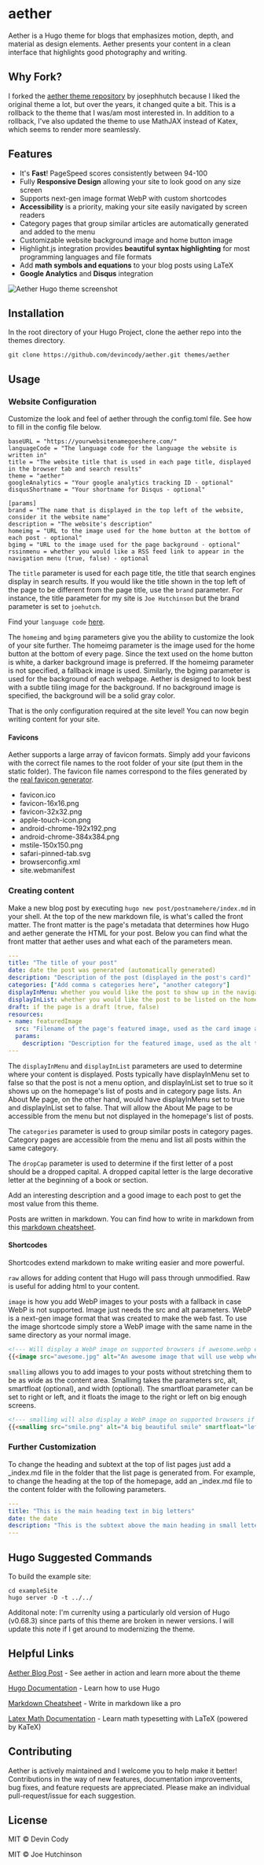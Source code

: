 # aether

Aether is a Hugo theme for blogs that emphasizes motion, depth, and material as design elements.  Aether presents your content in a clean interface that highlights good photography and writing.

## Why Fork?
I forked the [aether theme repository](https://github.com/josephhutch/aether) by josephhutch because I liked the original theme a lot, but over the years, it changed quite a bit. This is a rollback to the theme that I was/am most interested in. In addition to a rollback, I've also updated the theme to use MathJAX instead of Katex, which seems to render more seamlessly.

## Features
 - It's **Fast**! PageSpeed scores consistently between 94-100
 - Fully **Responsive Design** allowing your site to look good on any size screen
 - Supports next-gen image format WebP with custom shortcodes
 - **Accessibility** is a priority, making your site easily navigated by screen readers
 - Category pages that group similar articles are automatically generated and added to the menu
 - Customizable website background image and home button image
 - Highlight.js integration provides **beautiful syntax highlighting** for most programming languages and file formats
 - Add **math symbols and equations** to your blog posts using LaTeX
 - **Google Analytics** and **Disqus** integration

![Aether Hugo theme screenshot](https://raw.githubusercontent.com/devincody/aether/master/images/screenshot.png?_sm_au_=iVVVRRW7D405F0fN)

## Installation
In the root directory of your Hugo Project, clone the aether repo into the themes directory.

```shell session
git clone https://github.com/devincody/aether.git themes/aether
```

## Usage
### Website Configuration
Customize the look and feel of aether through the config.toml file. See how to fill in the config file below.

```
baseURL = "https://yourwebsitenamegoeshere.com/"
languageCode = "The language code for the language the website is written in"
title = "The website title that is used in each page title, displayed in the browser tab and search results"
theme = "aether"
googleAnalytics = "Your google analytics tracking ID - optional"
disqusShortname = "Your shortname for Disqus - optional"

[params]
brand = "The name that is displayed in the top left of the website, consider it the website name"
description = "The website's description"
homeimg = "URL to the image used for the home button at the bottom of each post - optional"
bgimg = "URL to the image used for the page background - optional"
rssinmenu = whether you would like a RSS feed link to appear in the navigation menu (true, false) - optional
```

The `title` parameter is used for each page title, the title that search engines display in search results. If you would like the title shown in the top left of the page to be different from the page title, use the `brand` parameter. For instance, the title parameter for my site is `Joe Hutchinson` but the brand parameter is set to `joehutch`.

Find your `language code` [here](https://www.metamodpro.com/browser-language-codes).

The `homeimg` and `bgimg` parameters give you the ability to customize the look of your site further. The homeimg parameter is the image used for the home button at the bottom of every page. Since the text used on the home button is white, a darker background image is preferred. If the homeimg parameter is not specified, a fallback image is used. Similarly, the bgimg parameter is used for the background of each webpage. Aether is designed to look best with a subtle tiling image for the background. If no background image is specified, the background will be a solid gray color.

That is the only configuration required at the site level! You can now begin writing content for your site.

#### Favicons
Aether supports a large array of favicon formats. Simply add your favicons with the correct file names to the root folder of your site (put them in the static folder). The favicon file names correspond to the files generated by the [real favicon generator](https://realfavicongenerator.net/).

 - favicon.ico
 - favicon-16x16.png
 - favicon-32x32.png
 - apple-touch-icon.png
 - android-chrome-192x192.png
 - android-chrome-384x384.png
 - mstile-150x150.png
 - safari-pinned-tab.svg
 - browserconfig.xml
 - site.webmanifest

### Creating content
Make a new blog post by executing `hugo new post/postnamehere/index.md` in your shell. At the top of the new markdown file, is what's called the front matter. The front matter is the page's metadata that determines how Hugo and aether generate the HTML for your post. Below you can find what the front matter that aether uses and what each of the parameters mean.

```yaml
---
title: "The title of your post"
date: date the post was generated (automatically generated)
description: "Description of the post (displayed in the post's card)"
categories: ["Add comma s categories here", "another category"]
displayInMenu: whether you would like the post to show up in the navigation menu (true, false)
displayInList: whether you would like the post to be listed on the home page and category pages (true, false)
draft: if the page is a draft (true, false)
resources:
- name: featuredImage
  src: "Filename of the page's featured image, used as the card image and the image at the top of the article"
  params:
    description: "Description for the featured image, used as the alt text"
---
```

The `displayInMenu` and `displayInList` parameters are used to determine where your content is displayed. Posts typically have displayInMenu set to false so that the post is not a menu option, and displayInList set to true so it shows up on the homepage's list of posts and in category page lists. An About Me page, on the other hand, would have displayInMenu set to true and displayInList set to false.  That will allow the About Me page to be accessible from the menu but not displayed in the homepage's list of posts.

The `categories` parameter is used to group similar posts in category pages. Category pages are accessible from the menu and list all posts within the same category.

The `dropCap` parameter is used to determine if the first letter of a post should be a dropped capital. A dropped capital letter is the large decorative letter at the beginning of a book or section.

Add an interesting description and a good image to each post to get the most value from this theme.

Posts are written in markdown. You can find how to write in markdown from this [markdown cheatsheet](https://github.com/adam-p/markdown-here/wiki/Markdown-Cheatsheet).

#### Shortcodes
Shortcodes extend markdown to make writing easier and more powerful.

`raw` allows for adding content that Hugo will pass through unmodified. Raw is useful for adding html to your content.

`image` is how you add WebP images to your posts with a fallback in case WebP is not supported. Image just needs the src and alt parameters. WebP is a next-gen image format that was created to make the web fast. To use the image shortcode simply store a WebP image with the same name in the same directory as your normal image.

```html
<!--- Will display a WebP image on supported browsers if awesome.webp exists -->
{{<image src="awesome.jpg" alt="An awesome image that will use webp when possible. Much faster!" >}}
```

`smallimg` allows you to add images to your posts without stretching them to be as wide as the content area.  Smallimg takes the parameters src, alt, smartfloat (optional), and width (optional). The smartfloat parameter can be set to right or left, and it floats the image to the right or left on big enough screens.

```html
<!--- smallimg will also display a WebP image on supported browsers if smile.webp exists -->
{{<smallimg src="smile.png" alt="A big beautiful smile" smartfloat="left" width="100px">}}
```

### Further Customization
To change the heading and subtext at the top of list pages just add a \_index.md file in the folder that the list page is generated from.  For example, to change the heading at the top of the homepage, add an \_index.md file to the content folder with the following parameters.

```yaml
---
title: "This is the main heading text in big letters"
date: the date
description: "This is the subtext above the main heading in small letters"
---
```

## Hugo Suggested Commands

To build the example site:

```
cd exampleSite
hugo server -D -t ../../
```

Additonal note: I'm currenlty using a particularly old version of Hugo (v0.68.3) since parts of this theme are broken in newer versions. I will update this note if I get around to modernizing the theme.

## Helpful Links
[Aether Blog Post](https://www.joehutch.com/post/aether-theme/) - See aether in action and learn more about the theme

[Hugo Documentation](https://gohugo.io/documentation/) - Learn how to use Hugo

[Markdown Cheatsheet](https://github.com/adam-p/markdown-here/wiki/Markdown-Cheatsheet) - Write in markdown like a pro

[Latex Math Documentation](https://en.wikibooks.org/wiki/LaTeX/Mathematics) - Learn math typesetting with LaTeX (powered by KaTeX)

## Contributing
Aether is actively maintained and I welcome you to help make it better! Contributions in the way of new features, documentation improvements, bug fixes, and feature requests are appreciated. Please make an individual pull-request/issue for each suggestion.

## License
MIT © Devin Cody

MIT © Joe Hutchinson
